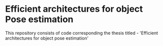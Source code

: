 # Efficient architectures for object Pose estimation

This repository consists of code corresponding the thesis titled - 'Efficient architectures for object pose estimation'
